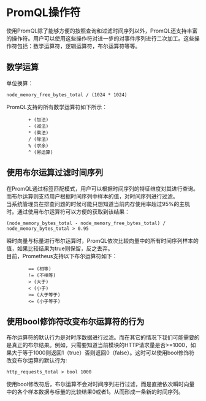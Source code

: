 # PromQL操作符 #
使用PromQL除了能够方便的按照查询和过滤时间序列以外，PromQL还支持丰富的操作符。用户可以使用这些操作符对进一步的对事件序列进行二次加工。这些操作符包括：数学运算符，逻辑运算符，布尔运算符等等。
## 数学运算 ##

单位换算：   
```
node_memory_free_bytes_total / (1024 * 1024)
```
PromQL支持的所有数学运算符如下所示：
```
        + (加法)
        - (减法)
        * (乘法)
        / (除法)
        % (求余)
        ^ (幂运算)
```
## 使用布尔运算过滤时间序列 ##
在PromQL通过标签匹配模式，用户可以根据时间序列的特征维度对其进行查询。而布尔运算则支持用户根据时间序列中样本的值，对时间序列进行过滤。        
当系统管理员在排查问题的时候可能只想知道当前内存使用率超过95%的主机时。通过使用布尔运算符可以方便的获取到该结果：
```
(node_memory_bytes_total - node_memory_free_bytes_total) / node_memory_bytes_total > 0.95
```
瞬时向量与标量进行布尔运算时，PromQL依次比较向量中的所有时间序列样本的值，如果比较结果为true则保留，反之丢弃。     
目前，Prometheus支持以下布尔运算符如下：
```
        == (相等)
        != (不相等)
        > (大于)
        < (小于)
        >= (大于等于)
        <= (小于等于)
```
## 使用bool修饰符改变布尔运算符的行为 ##
布尔运算符的默认行为是对时序数据进行过滤。而在其它的情况下我们可能需要的是真正的布尔结果。例如，只需要知道当前模块的HTTP请求量是否>=1000，如果大于等于1000则返回1（true）否则返回0（false）。这时可以使用bool修饰符改变布尔运算的默认行为:
```
http_requests_total > bool 1000
```
使用bool修改符后，布尔运算不会对时间序列进行过滤，而是直接依次瞬时向量中的各个样本数据与标量的比较结果0或者1。从而形成一条新的时间序列。
